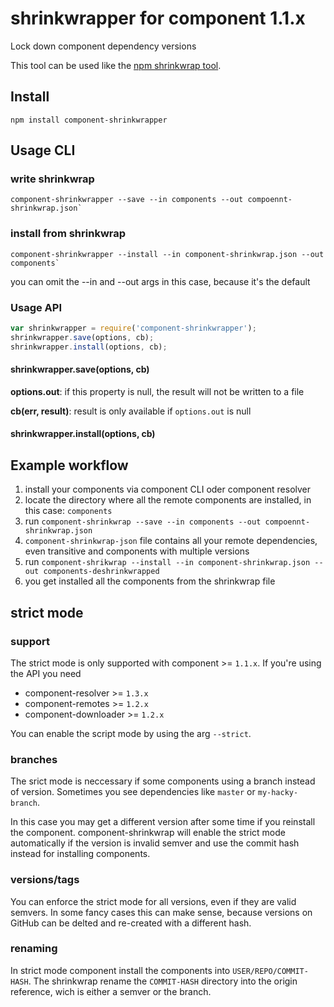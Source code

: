 # shrinkwrapper for component 1.1.x

Lock down component dependency versions

This tool can be used like the [npm shrinkwrap tool](https://docs.npmjs.com/cli/shrinkwrap).

## Install

`npm install component-shrinkwrapper`

## Usage CLI

### write shrinkwrap

    component-shrinkwrapper --save --in components --out compoennt-shrinkwrap.json`

### install from shrinkwrap

    component-shrinkwrapper --install --in component-shrinkwrap.json --out components` 

you can omit the --in and --out args in this case, because it's the default

### Usage API

```js
var shrinkwrapper = require('component-shrinkwrapper');
shrinkwrapper.save(options, cb);
shrinkwrapper.install(options, cb);
```

#### shrinkwrapper.save(options, cb)

__options.out__: if this property is null, the result will not be written to a file

__cb(err, result)__: result is only available if `options.out` is null

#### shrinkwrapper.install(options, cb)

## Example workflow

1. install your components via component CLI oder component resolver
2. locate the directory where all the remote components are installed, in this case: `components`
3. run `component-shrinkwrap --save --in components --out compoennt-shrinkwrap.json`
4. `component-shrinkwrap-json` file contains all your remote dependencies, even transitive and components with multiple versions
5. run `component-shrikwrap --install --in component-shrinkwrap.json --out components-deshrinkwrapped` 
6. you get installed all the components from the shrinkwrap file

## strict mode

### support
The strict mode is only supported with component >= `1.1.x`.
If you're using the API you need 
- component-resolver >= `1.3.x`
- component-remotes >= `1.2.x` 
- component-downloader >= `1.2.x`

You can enable the script mode by using the arg `--strict`.

### branches
The srict mode is neccessary if some components using a branch instead of version.
Sometimes you see dependencies like `master` or `my-hacky-branch`.

In this case you may get a different version after some time if you reinstall the component.
component-shrinkwrap will enable the strict mode automatically if the version is invalid semver 
and use the commit hash instead for installing components.


### versions/tags
You can enforce the strict mode for all versions, even if they are valid semvers.
In some fancy cases this can make sense, because versions on GitHub can be delted and re-created
with a different hash.

### renaming
In strict mode component install the components into `USER/REPO/COMMIT-HASH`.
The shrinkwrap rename the `COMMIT-HASH` directory into the origin reference,
wich is either a semver or the branch.